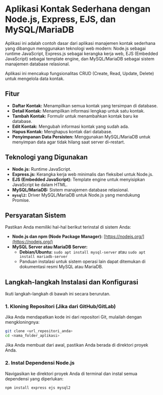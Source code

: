# Aplikasi Kontak Sederhana dengan Node.js, Express, EJS, dan MySQL/MariaDB

Aplikasi ini adalah contoh dasar dari aplikasi manajemen kontak sederhana yang dibangun menggunakan teknologi web modern: Node.js sebagai runtime JavaScript, Express.js sebagai kerangka kerja web, EJS (Embedded JavaScript) sebagai template engine, dan MySQL/MariaDB sebagai sistem manajemen database relasional.

Aplikasi ini mencakup fungsionalitas CRUD (Create, Read, Update, Delete) untuk mengelola data kontak.

## Fitur

* **Daftar Kontak:** Menampilkan semua kontak yang tersimpan di database.
* **Detail Kontak:** Menampilkan informasi lengkap untuk satu kontak.
* **Tambah Kontak:** Formulir untuk menambahkan kontak baru ke database.
* **Edit Kontak:** Mengubah informasi kontak yang sudah ada.
* **Hapus Kontak:** Menghapus kontak dari database.
* **Penyimpanan Data Persisten:** Menggunakan MySQL/MariaDB untuk menyimpan data agar tidak hilang saat server di-restart.

## Teknologi yang Digunakan

* **Node.js:** Runtime JavaScript.
* **Express.js:** Kerangka kerja web minimalis dan fleksibel untuk Node.js.
* **EJS (Embedded JavaScript):** Template engine untuk menyisipkan JavaScript ke dalam HTML.
* **MySQL/MariaDB:** Sistem manajemen database relasional.
* **`mysql2`:** Driver MySQL/MariaDB untuk Node.js yang mendukung Promise.

## Persyaratan Sistem

Pastikan Anda memiliki hal-hal berikut terinstal di sistem Anda:

* **Node.js dan npm (Node Package Manager):** [https://nodejs.org/](https://nodejs.org/)
* **MySQL Server atau MariaDB Server:**
    * **Debian/Ubuntu:** `sudo apt install mysql-server` atau `sudo apt install mariadb-server`
    * Panduan instalasi untuk sistem operasi lain dapat ditemukan di dokumentasi resmi MySQL atau MariaDB.

## Langkah-langkah Instalasi dan Konfigurasi

Ikuti langkah-langkah di bawah ini secara berurutan.

### 1. Kloning Repositori (Jika dari GitHub/GitLab)

Jika Anda mendapatkan kode ini dari repositori Git, mulailah dengan mengkloningnya:

```bash
git clone <url_repositori_anda>
cd <nama_folder_aplikasi>
```

Jika Anda membuat dari awal, pastikan Anda berada di direktori proyek Anda.

### 2. Instal Dependensi Node.js

Navigasikan ke direktori proyek Anda di terminal dan instal semua dependensi yang diperlukan:

```bash
npm install express ejs mysql2
```
